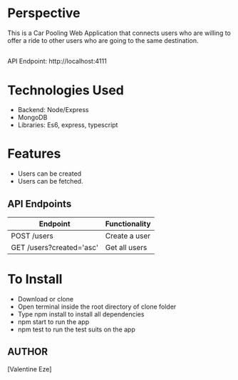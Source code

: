 # Perspective
This is a Car Pooling Web Application that connects users who are willing to offer a ride to other users who are going to the same destination.

##
API Endpoint: http://localhost:4111

# Technologies Used
- Backend: Node/Express
- MongoDB
- Libraries: Es6, express, typescript

# Features
- Users can be created
- Users can be fetched.

## API Endpoints

| Endpoint                                         | Functionality                      |
| ------------------------------------------------ | ---------------------------------- |
| POST /users                                      | Create a user                      |
| GET /users?created='asc'                         | Get all users                      |


# To Install
- Download or clone
- Open terminal inside the root directory of clone folder
- Type npm install to install all dependencies
- npm start to run the app
- npm test to run the test suits on the app

## AUTHOR
[Valentine Eze]
